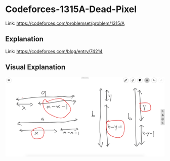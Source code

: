 # Codeforces-1315A-Dead-Pixel
Link: https://codeforces.com/problemset/problem/1315/A
## Explanation
Link: https://codeforces.com/blog/entry/74214
## Visual Explanation
![](vis.png)
